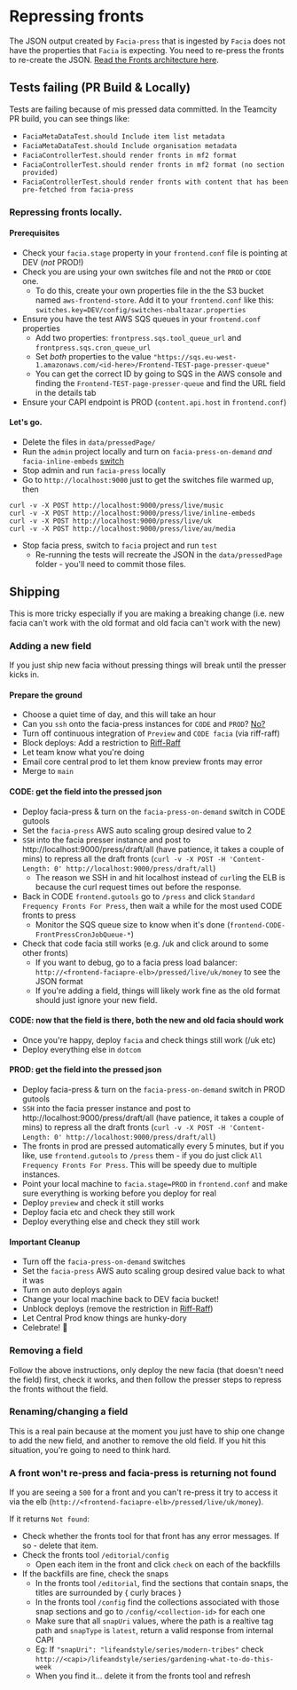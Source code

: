 # Repressing fronts

The JSON output created by `Facia-press` that is ingested by `Facia` does not have the properties that `Facia` is expecting. You need to re-press the fronts to re-create the JSON. [Read the Fronts architecture here](https://github.com/guardian/frontend/blob/d4422b4537165424e70a898d150db4e806ba04d6/docs/02-architecture/02-fronts-architecture.md).

## Tests failing (PR Build & Locally)

Tests are failing because of mis pressed data committed. In the Teamcity PR build, you can see things like:

- `FaciaMetaDataTest.should Include item list metadata`
- `FaciaMetaDataTest.should Include organisation metadata `
- `FaciaControllerTest.should render fronts in mf2 format`
- `FaciaControllerTest.should render fronts in mf2 format (no section provided)`
- `FaciaControllerTest.should render fronts with content that has been pre-fetched from facia-press`

### Repressing fronts locally.

#### Prerequisites

* Check your `facia.stage` property in your `frontend.conf` file is pointing at DEV (*not* PROD!)
* Check you are using your own switches file and not the `PROD` or `CODE` one.
	* To do this, create your own properties file in the the S3 bucket named `aws-frontend-store`. Add it to your `frontend.conf` like this: `switches.key=DEV/config/switches-nbaltazar.properties`
* Ensure you have the test AWS SQS queues in your `frontend.conf` properties
	* Add two properties: `frontpress.sqs.tool_queue_url` and `frontpress.sqs.cron_queue_url`
	* Set _both_ properties to the value `"https://sqs.eu-west-1.amazonaws.com/<id-here>/Frontend-TEST-page-presser-queue"`
	* You can get the correct ID by going to SQS in the AWS console and finding the `Frontend-TEST-page-presser-queue` and find the URL field in the details tab
* Ensure your CAPI endpoint is PROD (`content.api.host` in `frontend.conf`)

#### Let's go.

* Delete the files in `data/pressedPage/`
* Run the `admin` project locally and turn on `facia-press-on-demand` *and* `facia-inline-embeds` [switch](http://localhost:9000/dev/switchboard#Facia)
* Stop admin and run `facia-press` locally
* Go to `http://localhost:9000` just to get the switches file warmed up, then

```
curl -v -X POST http://localhost:9000/press/live/music
curl -v -X POST http://localhost:9000/press/live/inline-embeds
curl -v -X POST http://localhost:9000/press/live/uk
curl -v -X POST http://localhost:9000/press/live/au/media
```

* Stop facia press, switch to `facia` project and run `test`
	* Re-running the tests will recreate the JSON in the `data/pressedPage` folder - you'll need to commit those files.


## Shipping

This is more tricky especially if you are making a breaking change (i.e. new facia can't work with the old format and old facia can't work with the new)

### Adding a new field

If you just ship new facia without pressing things will break until the presser kicks in.

#### Prepare the ground

* Choose a quiet time of day, and this will take an hour
* Can you `ssh` onto the facia-press instances for `CODE` and `PROD`? [No?](https://github.com/guardian/platform/blob/master/doc/manual/chapters/1.04.ssh-keys.md)
* Turn off continuous integration of `Preview` and `CODE facia` (via riff-raff)
* Block deploys: Add a restriction to [Riff-Raff](https://riffraff.gutools.co.uk/deployment/restrictions)
* Let team know what you're doing
* Email core central prod to let them know preview fronts may error
* Merge to `main`

#### CODE: get the field into the pressed json

* Deploy facia-press & turn on the `facia-press-on-demand` switch in CODE gutools
* Set the `facia-press` AWS auto scaling group desired value to 2
* `SSH` into the facia presser instance and post to http://localhost:9000/press/draft/all (have patience, it takes a couple of mins) to repress all the draft fronts (`curl -v -X POST -H 'Content-Length: 0' http://localhost:9000/press/draft/all`)
	* The reason we SSH in and hit localhost instead of `curl`ing the ELB is because the curl request times out before the response.
* Back in CODE `frontend.gutools` go to `/press` and click `Standard Frequency Fronts For Press`, then wait a while for the most used CODE fronts to press
	* Monitor the SQS queue size to know when it's done (`frontend-CODE-FrontPressCronJobQueue-*`)
* Check that code facia still works (e.g. /uk and click around to some other fronts)
	* If you want to debug, go to a facia press load balancer: `http://<frontend-faciapre-elb>/pressed/live/uk/money` to see the JSON format
	* If you're adding a field, things will likely work fine as the old format should just ignore your new field.

#### CODE: now that the field is there, both the new and old facia should work

* Once you're happy, deploy `facia` and check things still work (/uk etc)
* Deploy everything else in `dotcom`

#### PROD: get the field into the pressed json
* Deploy facia-press & turn on the `facia-press-on-demand` switch in PROD gutools
* `SSH` into the facia presser instance and post to http://localhost:9000/press/draft/all (have patience, it takes a couple of mins) to repress all the draft fronts (`curl -v -X POST -H 'Content-Length: 0' http://localhost:9000/press/draft/all`)
* The fronts in prod are pressed automatically every 5 minutes, but if you like, use `frontend.gutools` to `/press` them - if you do just click `All Frequency Fronts For Press`. This will be speedy due to multiple instances.
* Point your local machine to `facia.stage=PROD` in `frontend.conf` and make sure everything is working before you deploy for real
* Deploy `preview` and check it still works
* Deploy facia etc and check they still work
* Deploy everything else and check they still work

#### Important Cleanup

* Turn off the `facia-press-on-demand` switches
* Set the `facia-press` AWS auto scaling group desired value back to what it was
* Turn on auto deploys again
* Change your local machine back to DEV facia bucket!
* Unblock deploys (remove the restriction in [Riff-Raff](https://riffraff.gutools.co.uk/deployment/restrictions))
* Let Central Prod know things are hunky-dory
* Celebrate! 🎉

### Removing a field

Follow the above instructions, only deploy the new facia (that doesn't need the field) first, check it works, and then follow the presser steps to repress the fronts without the field.

### Renaming/changing a field

This is a real pain because at the moment you just have to ship one change to add the new field, and another to remove the old field.  If you hit this situation, you're going to need to think hard.

### A front won't re-press and facia-press is returning not found

If you are seeing a `500` for a front and you can't re-press it try to access it via the elb (`http://<frontend-faciapre-elb>/pressed/live/uk/money`).

If it returns `Not found`:

* Check whether the fronts tool for that front has any error messages. If so - delete that item.
* Check the fronts tool `/editorial/config`
	* Open each item in the front and click `check` on each of the backfills
* If the backfills are fine, check the snaps
	* In the fronts tool `/editorial`, find the sections that contain snaps, the titles are surrounded by { curly braces }
	* In the fronts tool `/config` find the collections associated with those snap sections and go to `/config/<collection-id>` for each one
	* Make sure that all `snapUri` values, where the path is a realtive tag path and `snapType` is `latest`, return a valid response from internal CAPI
	* Eg: If `"snapUri": "lifeandstyle/series/modern-tribes"` check `http://<capi>/lifeandstyle/series/gardening-what-to-do-this-week`
	* When you find it... delete it from the fronts tool and refresh

